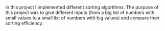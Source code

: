 In this project I implemented different sorting algorithms. The purpose of this project was to give different inputs (from a big list of numbers with small values to a small list of numbers with big values) and compare their sorting efficiency.
